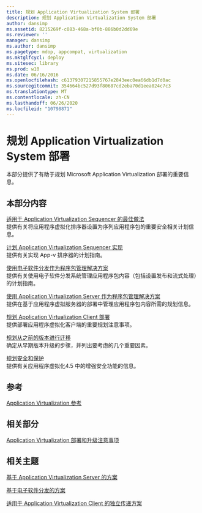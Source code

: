```yaml
---
title: 规划 Application Virtualization System 部署
description: 规划 Application Virtualization System 部署
author: dansimp
ms.assetid: 8215269f-c083-468a-bf0b-886b0d2dd69e
ms.reviewer: ''
manager: dansimp
ms.author: dansimp
ms.pagetype: mdop, appcompat, virtualization
ms.mktglfcycl: deploy
ms.sitesec: library
ms.prod: w10
ms.date: 06/16/2016
ms.openlocfilehash: c61379307215855767e2843eec0ea66db1d7d0ac
ms.sourcegitcommit: 354664bc527d93f80687cd2eba70d1eea024c7c3
ms.translationtype: MT
ms.contentlocale: zh-CN
ms.lasthandoff: 06/26/2020
ms.locfileid: "10798871"
---
```

# 规划 Application Virtualization System 部署


本部分提供了有助于规划 Microsoft Application Virtualization 部署的重要信息。

## 本部分内容


<a href="" id="best-practices-for-the-application-virtualization-sequencer"></a>[适用于 Application Virtualization Sequencer 的最佳做法](best-practices-for-the-application-virtualization-sequencer-sp1.md)  
提供有关将应用程序虚拟化排序器设置为序列应用程序包的重要安全相关计划信息。

<a href="" id="planning-the-application-virtualization-sequencer-implementation"></a>[计划 Application Virtualization Sequencer 实现](planning-the-application-virtualization-sequencer-implementation.md)  
提供有关实现 App-v 排序器的计划指南。

<a href="" id="using-electronic-software-distribution-as-a-package-management-solution"></a>[使用电子软件分发作为程序包管理解决方案](using-electronic-software-distribution-as-a-package-management-solution.md)  
提供有关使用电子软件分发系统管理应用程序包内容（包括设置发布和流式处理）的计划指南。

<a href="" id="using-application-virtualization-servers-as-a-package-management-solution"></a>[使用 Application Virtualization Server 作为程序包管理解决方案](using-application-virtualization-servers-as-a-package-management-solution.md)  
提供在基于应用程序虚拟服务器的部署中管理应用程序包内容所需的规划信息。

<a href="" id="planning-for-application-virtualization-client-deployment"></a>[规划 Application Virtualization Client 部署](planning-for-application-virtualization-client-deployment.md)  
提供部署应用程序虚拟化客户端的重要规划注意事项。

<a href="" id="planning-for-migration-from-previous-versions"></a>[规划从之前的版本进行迁移](planning-for-migration-from-previous-versions.md)  
确定从早期版本升级的步骤，并列出要考虑的几个重要因素。

<a href="" id="planning-for-security-and-protection"></a>[规划安全和保护](planning-for-security-and-protection.md)  
提供有关应用程序虚拟化4.5 中的增强安全功能的信息。

## 参考


[Application Virtualization 参考](application-virtualization-reference.md)

## 相关部分


[Application Virtualization 部署和升级注意事项](application-virtualization-deployment-and-upgrade-considerations.md)

## 相关主题


[基于 Application Virtualization Server 的方案](application-virtualization-server-based-scenario.md)

[基于电子软件分发的方案](electronic-software-distribution-based-scenario.md)

[适用于 Application Virtualization Client 的独立传递方案](stand-alone-delivery-scenario-for-application-virtualization-clients.md)

 

 





